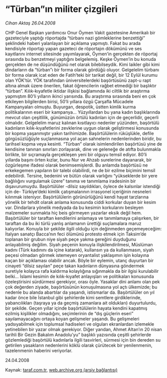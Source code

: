 # “Türban”ın militer çizgileri

*Cihan Aktaş 26.04.2008*

<div class="yazi">CHP Genel Başkan yardımcısı Onur Öymen Vakit gazetesine Amerikalı bir gazeteciyle yaptığı röportajda “türbanı nazi gömleklerine benzettiği” şeklindeki haberi yalanlayan bir açıklama yapmıştı. Fakat bu arada kendisiyle röportajı yapan gazeteci de röportajın dökümünü ve ses kayıtlarını internet sitesinde yayımlayarak, Öymen’in gerçekten de röportaj sırasında bu benzetmeyi yaptığını belgelemiş. 
Keşke Öymen’in bu konuda gerçekten de ne düşündüğünü net olarak bilebilseydik. Kimi laikler gibi kimi dindarların da “türban”ı bir forma olarak gördüğü oluyor. Gelgelelim türbanı bir forma olarak icat eden de Fatih’teki bir tarikat değil, bir 12 Eylül kurumu olan YÖK’tür. YÖK tarafından üniversitelerdeki başörtüsünü zapt-u rapt altına almak üzere önerilen, fakat öğrencilerin rağbet etmediği bir başlıktır “türban”. 
Kılık-kıyafetle iktidar ilişkisi bağlamında iki ciltlik bir araştırma yapmıştım 80’li yılların ikinci yarısında. Bu araştırma sırasında beni en çok etkileyen bilgilerden birisi, 50’li yıllara özgü Çarşafla Mücadele Kampanyaları olmuştu.
Buyurgan, despotik, üstten kimlik kurma politikalarının eseri bir kampanya...
Yüzyıllardan bu yana kadın başlıklarında mevcut olan çeşitlilik, günümüzün örtülü kadınları için de geçerlidir, geçerli olmalıdır. Gelgelelim maruz kalınan kısıtlayıcı nedenler yüzünden, başörtülü kadınların kılık-kıyafetlerini zevklerine uygun olarak geliştirmesi konusunda bir kopma yaşanmıştır yakın tarihimizde. 
Başörtülülerin rüküşlükle, defile görgüsüzlüğüyle suçlanmasına yol açan sahnelerin nedenlerinden biridir, bu tarihsel kopma veya kesinti. 
“Türban” olarak isimlendirilen başörtüsü yine de kendisine tanınan sınırları zorlayarak, dine ve geleneğe de atıfta bulunmakla birlikte, bir sıçramayla gerçekleşen yeni bir olguyu temsil ediyor.  80’li yıllarda başını örten kızlar, bunu Nur ve Ahzab surelerine dayanarak, bir özgürleşme ifadesi olarak benimsemişlerdi. Bu anlamda başörtüsü ne erkekegemen yapıların bir talebi olabilirdi, ne de bir ezilme biçimini temsil edebilirdi. Tersine, bedenini ve bütün olarak varlığını “yükseklerde bir yere bağlılığını vurgulamak üzere” tanıma ve tanımlama iradesinin bir dışavurumuydu.     
Başörtülüler -dilsiz sayıldıkları, öylece de kalsınlar istendiği için de- Türkiye’deki kimlik çatışmalarının irrasyonel içeriğinin nesneleri kılınmak isteniyor. Başörtülülerin görünürlüğünü kendi hayat tarzlarına yönelik bir tehdit olarak anlama konusunda ciddi korkular duyan bir kesim var. Dindarlara yönelik medyada da bu kesimin korkularını besleyen malzemeler sunmakta hiç beis görmeyen yazarlar eksik değil hem. Başörtülüler bir taraftan kendilerini anlamaya ve tanımlamaya çalışırken, bir taraftan da bu iki türlü yanlış anlamanın ürettiği suçlamalara maruz kalıyorlar.
Konuyla bir şekilde ilgili olduğu için değinmeden geçemeyeceğim: İtalyan sanatçı Bacca’nın feci ölümünü protesto etmek için Taksim’de toplanan bir grubun niye siyah peçe yakma gereğini duyduğunu anlayabilmiş değilim. Siyah peçenin konuyla ilişkilendirilmesi,  Müslüman kadını (Türk kadınını da içine katarak), kullansın ya da kullanmasın, siyah peçesi olmadan görmek istemeyen oryantalist yaklaşımın işin kolayına kaçan bir açıklaması olabilir ancak. Böyle bir eylemin, utanç duyurtan bir cinayeti “dilsiz sayılan”  peçe takan kadınların dünyasına göndermek suretiyle kolayca rafa kaldırma kolaylığına sığınmakla da bir ilgisi kurulabilir belki...
İslami kesimin de kılık-kıyafet anlayışları ve politikaları konusunda özeleştirisini sürdürmesi gerekiyor, orası öyle. Yasaklar dini anlamı olan pek çok değerden ziyade, başörtüsünün konuşulmasına yol açtı ülkemizde; bu nedenle bu alanda abartılar da yaşandı, istismarlar da. 
Başörtülüler on yıl kadar önce bile İstanbul gibi şehirlerde kimi semtlere girdiklerinde, yabancılıkları (taşraya ya da geçmiş zamanlara ait oldukları)  duyurtulurdu, bir şekilde. Geçen yıllar içinde başörtülülerin hayata kendini kapatmış ezilmiş kişilikler olmadığını, seçimlerinin de “dış güçlerin eseri” sayılamayacağını ortaya koyan gelişmeler yaşandı. Bu gelişmeleri yadsıyabilmek için toplumsal hadiseleri ve olguları ekranlardan izlemekle yetinebilen bir yazar olmak gerekiyor.
Diğer yandan, Ahmet Altan’ın 20 nisan tarihli Bir Gezin Bakalım Anadolu’yu” başlıklı yazısında çeşitli şehirlerde gözlemlediği başörtülü kadınlarla ilgili tasvirleri, sürmesi için bin dereden su getirilen yasakların nedenlerini köklü olarak çürütecek bir yenilenmenin, tazelenmenin haberini veriyorlar. 

24.04.2008</div>

Kaynak: [taraf.com.tr](m), [web.archive.org (arşiv bağlantısı)](http://web.archive.org/web/20101201060619/http://taraf.com.tr/cihan-aktas/makale-turbanin-militer-cizgileri.htm)
